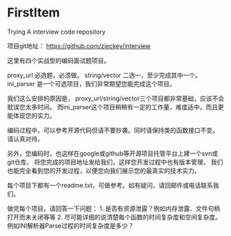 FirstItem
=========

Trying
A interview code repository

项目git地址： https://github.com/zieckey/interview

这里有四个实战型的编码面试题项目。

proxy_url 必选题，必须做。 string/vector 二选一，至少完成其中一个。 ini_parser 是一个可选项目，我们非常期望您能完成这个项目。

我们这么安排的原因是， proxy_url/string/vector三个项目都非常基础，应该不会耽误您太多时间。 而ini_parser这个项目稍稍有一定的工作量，难度适中，而且更能体现您的实力。

编码过程中，可以参考开源代码但请不要抄袭。同时请保持类的函数接口不变。 请认真对待。

另外，您编码时，也这样在google或github等开源项目托管平台上建一个svn或git仓库， 将您完成的项目地址发给我们，这样您开发过程中也有版本管理， 我们也能完全看到您的开发过程，以便您向我们展示您的最真实的技术实力。

每个项目下都有一个readme.txt，可做参考。如有疑问，请回邮件或电话联系我们。

做完每个项目，请回答一下问题： 1. 是否有资源泄露？例如内存泄露、文件句柄打开而未关闭等等 2. 尽可能详细的说清楚每个函数的时间复杂度和空间复杂度。例如INI解析器Parse过程的时间复杂度是多少？

